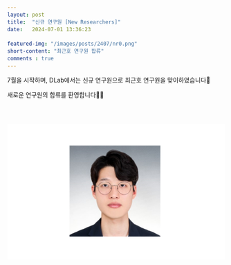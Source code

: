 ```yaml
---
layout: post 
title:  "신규 연구원 [New Researchers]"
date:   2024-07-01 13:36:23

featured-img: "/images/posts/2407/nr0.png"
short-content: "최근호 연구원 합류"
comments : true
---
```



7월을 시작하며, DLab에서는 신규 연구원으로 최근호 연구원을 맞이하였습니다🤗

새로운 연구원의 합류를 환영합니다🥳🎉

<span class="image featured"><img src="/images/posts/2407/nr0.png" alt="" style='height: 400px; object-fit: contain;'></span>
